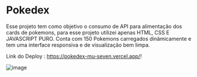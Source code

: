 # Pokedex

Esse projeto tem como objetivo o consumo de API para alimentação dos cards de pokemons, para esse projeto utilizei apenas HTML, CSS E JAVASCRIPT PURO.
Conta com 150 Pokemons carregados dinâmicamente e tem uma interface responsiva e de visualização bem limpa.

Link do Deploy : https://pokedex-mu-seven.vercel.app/!

![image](https://user-images.githubusercontent.com/101595139/164006961-ab8073ff-304f-4f2f-9618-8098782b54ab.png)

